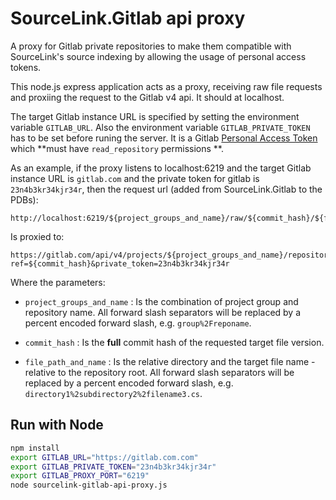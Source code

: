 # SourceLink.Gitlab api proxy

A proxy for Gitlab private repositories to make them compatible with SourceLink's source indexing by allowing the usage of personal access tokens.

This node.js express application acts as a proxy, receiving raw file requests and proxiing the request to the Gitlab v4 api. It should at localhost.

The target Gitlab instance URL is specified by setting the environment variable `GITLAB_URL`. Also the environment variable `GITLAB_PRIVATE_TOKEN` has to be set before runing the server. It is a Gitlab [Personal Access Token](https://docs.gitlab.com/ee/user/profile/personal_access_tokens.html) which **must have `read_repository` permissions **.

As an example, if the proxy listens to localhost:6219 and the target Gitlab instance URL is `gitlab.com` and the private token for gitlab is `23n4b3kr34kjr34r`, then the request url (added from SourceLink.Gitlab to the PDBs):

```
http://localhost:6219/${project_groups_and_name}/raw/${commit_hash}/${file_path_and_name}
```

Is proxied to:

```
https://gitlab.com/api/v4/projects/${project_groups_and_name}/repository/files/{file_path_and_name}/raw?ref=${commit_hash}&private_token=23n4b3kr34kjr34r
```

Where the parameters:

* `project_groups_and_name` : Is the combination of project group and repository name. All forward slash separators will be replaced by a percent encoded forward slash, e.g. `group%2Freponame`.

* `commit_hash` : Is the **full** commit hash of the requested target file version.

* `file_path_and_name` : Is the relative directory and the target file name - relative to the repository root. All forward slash separators will be replaced by a percent encoded forward slash, e.g. `directory1%2subdirectory2%2filename3.cs`.

## Run with Node

```bash
npm install
export GITLAB_URL="https://gitlab.com.com"
export GITLAB_PRIVATE_TOKEN="23n4b3kr34kjr34r"
export GITLAB_PROXY_PORT="6219"
node sourcelink-gitlab-api-proxy.js
```